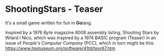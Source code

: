 # ShootingStars - Teaser

It's a small game written for fun in **Go**lang.

Inspired by a 1976 *Byte* magazine 8008 assembly listing, Shooting Stars by Wilard I Nico, which was inspired by a 1974 BASIC program (Teaser) in an issue of *People's Computer Company* (PCC), which in turn might be this: https://www.hpmuseum.org/software/41td/tesr67.htm
